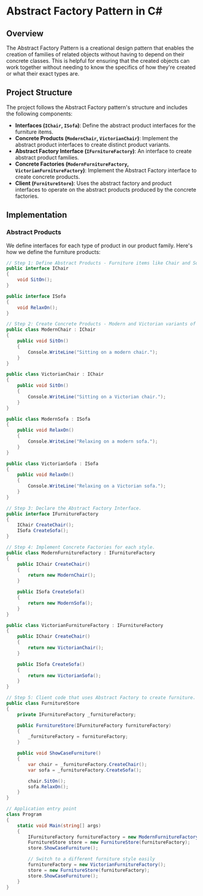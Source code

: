 ﻿# Abstract Factory Pattern in C#

## Overview
The Abstract Factory Pattern is a creational design pattern that enables the creation of families of related objects without having to depend on their concrete classes. This is helpful for ensuring that the created objects can work together without needing to know the specifics of how they're created or what their exact types are.

## Project Structure

The project follows the Abstract Factory pattern's structure and includes the following components:

- **Interfaces (`IChair`, `ISofa`)**: Define the abstract product interfaces for the furniture items.
- **Concrete Products (`ModernChair`, `VictorianChair`)**: Implement the abstract product interfaces to create distinct product variants.
- **Abstract Factory Interface (`IFurnitureFactory`)**: An interface to create abstract product families.
- **Concrete Factories (`ModernFurnitureFactory`, `VictorianFurnitureFactory`)**: Implement the Abstract Factory interface to create concrete products.
- **Client (`FurnitureStore`)**: Uses the abstract factory and product interfaces to operate on the abstract products produced by the concrete factories.

## Implementation

### Abstract Products

We define interfaces for each type of product in our product family. Here's how we define the furniture products:

```csharp
// Step 1: Define Abstract Products - Furniture items like Chair and Sofa.
public interface IChair
{
    void SitOn();
}

public interface ISofa
{
    void RelaxOn();
}

// Step 2: Create Concrete Products - Modern and Victorian variants of the furniture.
public class ModernChair : IChair
{
    public void SitOn()
    {
        Console.WriteLine("Sitting on a modern chair.");
    }
}

public class VictorianChair : IChair
{
    public void SitOn()
    {
        Console.WriteLine("Sitting on a Victorian chair.");
    }
}

public class ModernSofa : ISofa
{
    public void RelaxOn()
    {
        Console.WriteLine("Relaxing on a modern sofa.");
    }
}

public class VictorianSofa : ISofa
{
    public void RelaxOn()
    {
        Console.WriteLine("Relaxing on a Victorian sofa.");
    }
}

// Step 3: Declare the Abstract Factory Interface.
public interface IFurnitureFactory
{
    IChair CreateChair();
    ISofa CreateSofa();
}

// Step 4: Implement Concrete Factories for each style.
public class ModernFurnitureFactory : IFurnitureFactory
{
    public IChair CreateChair()
    {
        return new ModernChair();
    }

    public ISofa CreateSofa()
    {
        return new ModernSofa();
    }
}

public class VictorianFurnitureFactory : IFurnitureFactory
{
    public IChair CreateChair()
    {
        return new VictorianChair();
    }

    public ISofa CreateSofa()
    {
        return new VictorianSofa();
    }
}

// Step 5: Client code that uses Abstract Factory to create furniture.
public class FurnitureStore
{
    private IFurnitureFactory _furnitureFactory;

    public FurnitureStore(IFurnitureFactory furnitureFactory)
    {
        _furnitureFactory = furnitureFactory;
    }

    public void ShowCaseFurniture()
    {
        var chair = _furnitureFactory.CreateChair();
        var sofa = _furnitureFactory.CreateSofa();

        chair.SitOn();
        sofa.RelaxOn();
    }
}

// Application entry point
class Program
{
    static void Main(string[] args)
    {
        IFurnitureFactory furnitureFactory = new ModernFurnitureFactory();
        FurnitureStore store = new FurnitureStore(furnitureFactory);
        store.ShowCaseFurniture();

        // Switch to a different furniture style easily
        furnitureFactory = new VictorianFurnitureFactory();
        store = new FurnitureStore(furnitureFactory);
        store.ShowCaseFurniture();
    }
}
```